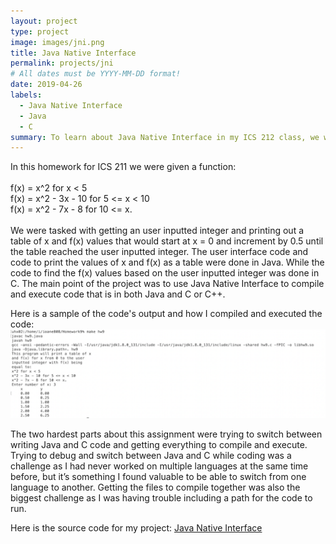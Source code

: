```yaml
---
layout: project
type: project
image: images/jni.png
title: Java Native Interface
permalink: projects/jni
# All dates must be YYYY-MM-DD format!
date: 2019-04-26
labels:
  - Java Native Interface
  - Java
  - C
summary: To learn about Java Native Interface in my ICS 212 class, we were tasked with splitting a program into Java and C or C++ code and then compiling and running the code with Java Native Interface. 
---
```


<p>
    In this homework for ICS 211 we were given a function:
    <br>
    <br>f(x) = x^2 for x < 5
    <br>f(x) = x^2 - 3x - 10 for 5 <= x < 10
    <br>f(x) = x^2 - 7x - 8 for 10 <= x.
    <br>
    <br>
    We were tasked with getting an user inputted integer and printing out a table of x and f(x) values that would start at x = 0 and increment by 0.5 until the table reached the user inputted integer. 
    The user interface code and code to print the values of x and f(x) as a table were done in Java. 
    While the code to find the f(x) values based on the user inputted integer was done in C. 
    The main point of the project was to use Java Native Interface to compile and execute code that is in both Java and C or C++.
</p>

<p>
    Here is a sample of the code's output and how I compiled and executed the code: 
    <img class="Compilation and sample output of Java Native Interface Code" src="../images/JNI-output.png">
</p>

<p>
    The two hardest parts about this assignment were trying to switch between writing Java and C code and getting everything to compile and execute. 
    Trying to debug and switch between Java and C while coding was a challenge as I had never worked on multiple languages at the same time before, but it’s something I found valuable to be able to switch from one language to another. 
    Getting the files to compile together was also the biggest challenge as I was having trouble including a path for the code to run.
</p>

<p>
    Here is the source code for my project: <a href="https://github.com/ioaneomerod/java-native-interface"><i class="large github icon "></i>Java Native Interface</a>
</p>
